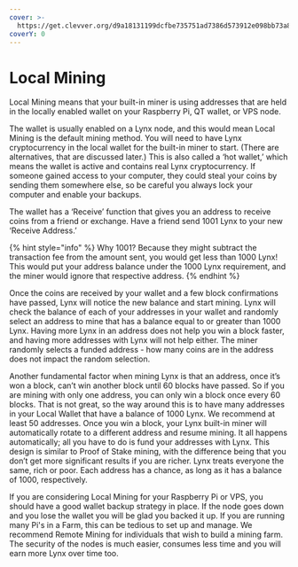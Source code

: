 ```yaml
---
cover: >-
  https://get.clevver.org/d9a18131199dcfbe735751ad7386d573912e098bb73a84ef60bc84833b369cba.png
coverY: 0
---
```


# Local Mining

Local Mining means that your built-in miner is using addresses that are held in the locally enabled wallet on your Raspberry Pi, QT wallet, or VPS node.&#x20;

The wallet is usually enabled on a Lynx node, and this would mean Local Mining is the default mining method. You will need to have Lynx cryptocurrency in the local wallet for the built-in miner to start. (There are alternatives, that are discussed later.) This is also called a ‘hot wallet,’ which means the wallet is active and contains real Lynx cryptocurrency. If someone gained access to your computer, they could steal your coins by sending them somewhere else, so be careful you always lock your computer and enable your backups.

The wallet has a ‘Receive’ function that gives you an address to receive coins from a friend or exchange. Have a friend send 1001 Lynx to your new ‘Receive Address.’

{% hint style="info" %}
Why 1001? Because they might subtract the transaction fee from the amount sent, you would get less than 1000 Lynx! This would put your address balance under the 1000 Lynx requirement, and the miner would ignore that respective address.
{% endhint %}

Once the coins are received by your wallet and a few block confirmations have passed, Lynx will notice the new balance and start mining. Lynx will check the balance of each of your addresses in your wallet and randomly select an address to mine that has a balance equal to or greater than 1000 Lynx. Having more Lynx in an address does not help you win a block faster, and having more addresses with Lynx will not help either. The miner randomly selects a funded address - how many coins are in the address does not impact the random selection.

Another fundamental factor when mining Lynx is that an address, once it’s won a block, can’t win another block until 60 blocks have passed. So if you are mining with only one address, you can only win a block once every 60 blocks. That is not great, so the way around this is to have many addresses in your Local Wallet that have a balance of 1000 Lynx. We recommend at least 50 addresses. Once you win a block, your Lynx built-in miner will automatically rotate to a different address and resume mining. It all happens automatically; all you have to do is fund your addresses with Lynx. This design is similar to Proof of Stake mining, with the difference being that you don’t get more significant results if you are richer. Lynx treats everyone the same, rich or poor. Each address has a chance, as long as it has a balance of 1000, respectively.

If you are considering Local Mining for your Raspberry Pi or VPS, you should have a good wallet backup strategy in place. If the node goes down and you lose the wallet you will be glad you backed it up. If you are running many Pi's in a Farm, this can be tedious to set up and manage. We recommend Remote Mining for individuals that wish to build a mining farm. The security of the nodes is much easier, consumes less time and you will earn more Lynx over time too.
